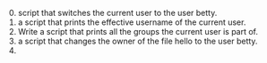 0. script that switches the current user to the user betty.
1. a script that prints the effective username of the current user.
2. Write a script that prints all the groups the current user is part of.
3. a script that changes the owner of the file hello to the user betty.
4.
